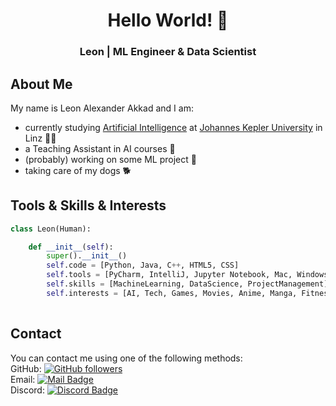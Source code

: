 <h1 align="center"> Hello World! 👋 </h1>
<h3 align="center"> Leon | ML Engineer & Data Scientist </h3>

## About Me

My name is Leon Alexander Akkad and I am:
- currently studying <a href="https://www.jku.at/en/degree-programs/types-of-degree-programs/bachelors-and-diploma-degree-programs/ba-artificial-intelligence/"> Artificial Intelligence</a> at <a href="https://www.jku.at/en"> Johannes Kepler University</a> in Linz 👨‍🎓
- a Teaching Assistant in AI courses 📃
- (probably) working on some ML project 🤖
- taking care of my dogs 🐕

## Tools & Skills & Interests

```py
class Leon(Human):

    def __init__(self):
        super().__init__()
        self.code = [Python, Java, C++, HTML5, CSS]
        self.tools = [PyCharm, IntelliJ, Jupyter Notebook, Mac, Windows, Git, LaTeX, MSOffice]
        self.skills = [MachineLearning, DataScience, ProjectManagement]
        self.interests = [AI, Tech, Games, Movies, Anime, Manga, Fitness, Dogs]
                    
```

## Contact

You can contact me using one of the following methods: <br>
GitHub: <a href=https://github.com/LeonAlexanderAkkad> <img alt="GitHub followers" src="https://img.shields.io/github/followers/LeonAlexanderAkkad?label=Follow&style=social"> </a> <br>
Email: <a href="mailto:leon.akkad@jku.at"> <img alt="Mail Badge" src="https://img.shields.io/badge/Email-blue?logo=gmail&logoColor=white"> </a> <br>
Discord: <a href="https://www.discordapp.com/users/531195537450336266"> <img alt="Discord Badge" src="https://img.shields.io/badge/Discord-%237289da?logo=discord&logoColor=white"> </a>


<!--
**LeonAlexanderAkkad/LeonAlexanderAkkad** is a ✨ _special_ ✨ repository because its `README.md` (this file) appears on your GitHub profile.

Here are some ideas to get you started:

- 🔭 I’m currently working on ...
- 🌱 I’m currently learning ...
- 👯 I’m looking to collaborate on ...
- 🤔 I’m looking for help with ...
- 💬 Ask me about ...
- 📫 How to reach me: ...
- 😄 Pronouns: ...
- ⚡ Fun fact: ...
-->
